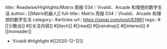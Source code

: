 title:: Readwise/Highlights/Matrix 周报 034｜Vivaldi、Arcade 和理想的数字生活
author:: [[Matrix机器人]]
full-title:: Matrix 周报 034｜Vivaldi、Arcade 和理想的数字生活
category:: #articles
url:: https://sspai.com/post/63961
tags:: #[[少数派]] #[[关注内容]] #[[tech]] #[[read]] #[[raindrop]] #[[interest]] #[[inoreader]]

- Vivaldi #Highlight #[[2020-12-12]]
